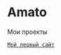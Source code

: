 

# Amato
Мои проекты

<code>[Мой первый сайт](https://Amato2114.github.io/site_3/ "Мой первый сайт")</code>
